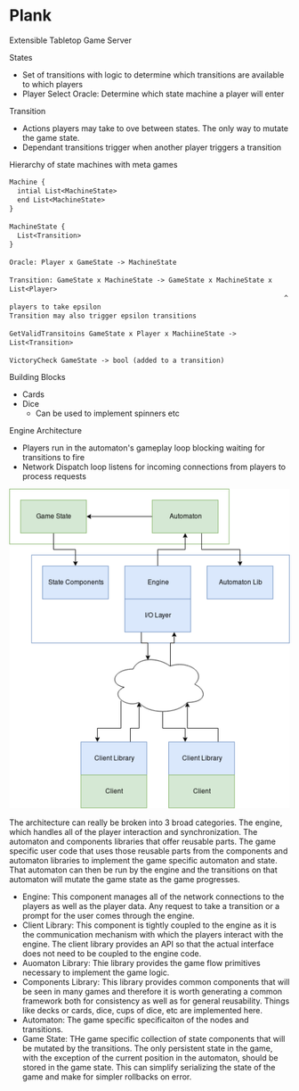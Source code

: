 # Plank
Extensible Tabletop Game Server

States
* Set of transitions with logic to determine which transitions are available to which players
* Player Select Oracle: Determine which state machine a player will enter

Transition
* Actions players may take to ove between states. The only way to mutate the game state.
* Dependant transitions trigger when another player triggers a transition

Hierarchy of state machines with meta games


```
Machine {
  intial List<MachineState>
  end List<MachineState>
}

MachineState {
  List<Transition>
}

Oracle: Player x GameState -> MachineState

Transition: GameState x MachineState -> GameState x MachineState x List<Player>
                                                                     ^ players to take epsilon
Transition may also trigger epsilon transitions

GetValidTransitoins GameState x Player x MachiineState -> List<Transition>

VictoryCheck GameState -> bool (added to a transition)
```

Building Blocks
* Cards
* Dice
  - Can be used to implement spinners etc

Engine Architecture
* Players run in the automaton's gameplay loop blocking waiting for transitions to fire
* Network Dispatch loop listens for incoming connections from players to process requests

![Alt text](docs/arch.png?raw=true "Arch")

The architecture can really be broken into 3 broad categories. The engine, which handles all of the player interaction and synchronization. The automaton and components libraries that offer reusable parts. The game specific user code that uses those reusable parts from the components and automaton libraries to implement the game specific automaton and state. That automaton can then be run by the engine and the transitions on that automaton will mutate the game state as the game progresses.

* Engine: This component manages all of the network connections to the players as well as the player data. Any request to take a transition or a prompt for the user comes through the engine.
* Client Library: This component is tightly coupled to the engine as it is the communication mechanism with which the players interact with the engine. The client library provides an API so that the actual interface does not need to be coupled to the engine code.
* Auomaton Library: Thie library provides the game flow primitives necessary to implement the game logic.
* Components Library: This library provides common components that will be seen in many games and therefore it is worth generating a common framework both for consistency as well as for general reusability. Things like decks or cards, dice, cups of dice, etc are implemented here.
* Automaton: The game specific specificaiton of the nodes and transitions.
* Game State: THe game specific collection of state components that will be mutated by the transitions. The only persistent state in the game, with the exception of the current position in the automaton, should be stored in the game state. This can simplify serializing the state of the game and make for simpler rollbacks on error.
